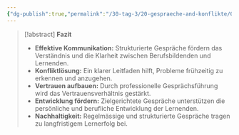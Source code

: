 ```yaml
---
{"dg-publish":true,"permalink":"/30-tag-3/20-gespraeche-and-konflikte/04-fazit-gespraeche-and-konflikte/","noteIcon":""}
---
```



>[!abstract] **Fazit**
> * **Effektive Kommunikation:** Strukturierte Gespräche fördern das Verständnis und die Klarheit zwischen Berufsbildenden und Lernenden.
> * **Konfliktlösung:** Ein klarer Leitfaden hilft, Probleme frühzeitig zu erkennen und anzugehen.
> * **Vertrauen aufbauen:** Durch professionelle Gesprächsführung wird das Vertrauensverhältnis gestärkt.
> * **Entwicklung fördern:** Zielgerichtete Gespräche unterstützen die persönliche und berufliche Entwicklung der Lernenden.
> * **Nachhaltigkeit:** Regelmässige und strukturierte Gespräche tragen zu langfristigem Lernerfolg bei.